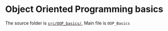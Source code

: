 # Object Oriented Programming basics

The source folder is [`src/OOP_basics/`](https://github.com/mgrmars/Object-Oriented-Programming-Basics-in-Java/tree/main/src/OOP_Basics), Main file is `OOP_Basics`
